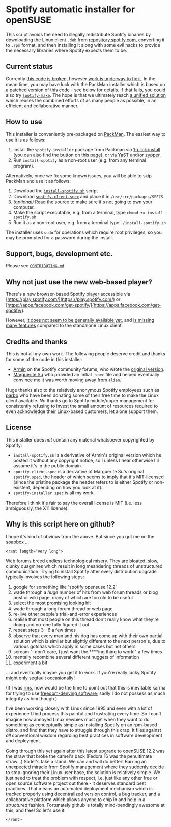 # Spotify automatic installer for openSUSE

This script avoids the need to illegally redistribute Spotify binaries
by downloading the Linux client `.deb` from
[repository.spotify.com](http://repository.spotify.com/pool/non-free/s/spotify/),
converting it to `.rpm` format, and then installing it along with some
evil hacks to provide the necessary libraries where Spotify expects
them to be.

## Current status

Currently
[this code is broken](https://github.com/aspiers/opensuse-spotify-installer/issues),
however
[work is underway to fix it](https://github.com/aspiers/opensuse-spotify-installer/pull/37).
In the mean time, you may have luck with the PackMan installer which
is based on a patched version of this code - see below for details.
If that fails, you could also try
[`spotify-make`](https://github.com/leamas/spotify-make).  The hope is
that we ultimately reach
[a unified solution](https://github.com/aspiers/opensuse-spotify-installer/pull/37#issuecomment-95361176)
which reuses the combined efforts of as many people as possible, in an
efficient and collaborative manner.

## How to use

This installer is conveniently pre-packaged on
[PackMan](http://packman.links2linux.org/).  The easiest way to use it
is as follows:

1. Install the `spotify-installer` package from Packman via [1-click install](http://packman.links2linux.org/install/spotify-installer) (you can also find the button on [this page](http://packman.links2linux.org/package/spotify-installer)), or via [YaST and/or zypper](http://wiki.links2linux.de/packman:faq_en#software_installation_updates_deinstallation).
2. Run `install-spotify` as a non-root user (e.g. from any terminal program).

Alternatively, once we fix some known issues, you will be able to skip
PackMan and use it as follows:

1. Download the [`install-spotify.sh`](https://raw.github.com/aspiers/opensuse-spotify-installer/master/install-spotify.sh) script
2. Download [`spotify-client.spec`](https://raw.github.com/aspiers/opensuse-spotify-installer/master/spotify-client.spec) and place it in `/usr/src/packages/SPECS`
3. *(optional)* Read the source to make sure it's not going to [pwn](http://en.wikipedia.org/wiki/Pwn) your computer.
4. Make the script executable, e.g. from a terminal, type `chmod +x install-spotify.sh`
5. Run it as a non-root user, e.g. from a terminal type `./install-spotify.sh`

The installer uses `sudo` for operations which require root privileges, so
you may be prompted for a password during the install.

## Support, bugs, development etc.

Please see [`CONTRIBUTING.md`](CONTRIBUTING.md).

## Why not just use the new web-based player?

There's a new browser-based Spotify player accessible via
[https://play.spotify.com/](https://play.spotify.com/) or
[https://apps.facebook.com/get-spotify/](https://apps.facebook.com/get-spotify/).

However, [it does not seem to be generally available yet](http://howto.cnet.com/8301-11310_39-57551372-285/enable-spotifys-web-player-right-now/), and [is missing many features](http://community.spotify.com/t5/Desktop-Linux/ANNOUNCE-Spotify-0-8-4-for-GNU-Linux/m-p/204364/highlight/true#M1687) compared to the standalone Linux client.

## Credits and thanks

This is not all my own work.  The following people deserve credit and
thanks for some of the code in this installer:

* [Armin](http://community.spotify.com/t5/user/viewprofilepage/user-id/190504) on the Spotify community forums, who wrote the
[original version](http://community.spotify.com/t5/Desktop-Linux/Segfault-on-opensuse-12-2/m-p/161048/highlight/true#M1331).
* [Marguerite Su](https://github.com/marguerite) who provided an initial `.spec` file and helped eventually convince me it was worth moving away from `alien`.

Huge thanks also to the relatively anonymous Spotify employees such as
[parbo](http://community.spotify.com/t5/user/viewprofilepage/user-id/23361)
who have been donating some of their free time to make the Linux
client available.  *No* thanks go to Spotify middle/upper management
for consistently refusing to invest the small amount of resources
required to even acknowledge their Linux-based customers, let alone
support them.

## License

This installer does *not* contain any material whatsoever copyrighted
by Spotify:

*   `install-spotify.sh` is a derivative of Armin's original version which
    he posted it without any copyright notice, so I unless I hear
    otherwise I'll assume it's in the public domain.
*   `spotify-client.spec` is a derivative of Marguerite Su's original
    `spotify.spec`, the header of which seems to imply that it's
    MIT-licensed (since the pristine package the header refers to is
    either Spotify or non-existent, depending on how you look at it).
*   `spotify-installer.spec` is all my work.

Therefore I think it's fair to say the overall license is MIT (i.e.
less ambiguously, the X11 license).

## Why is this script here on github?

I hope it's kind of obvious from the above.  But since you
got me on the soapbox ...

`<rant length="very long">`

Web forums breed endless technological misery.  They are bloated,
slow, clunky quagmires which result in long meandering threads of
unstructured communication.  Trying to install Spotify after every
distribution upgrade typically involves the following steps:

1. google for something like 'spotify opensuse 12.2'
2. wade through a *huge* number of hits from web forum threads or blog post or wiki page,
   many of which are too old to be useful
3. select the most promising looking hit
4. wade through a long forum thread or web page
5. re-live other people's trial-and-error experiences
6. realise that most people on this thread don't really know what they're doing
   and no-one fully figured it out
7. repeat steps 3--6 a few times
8. observe that every man and his dog has come up with their own
   partial solution which is similar but slightly different to the next
   person's, due to various gotchas which apply in some cases but not others
9. scream "I don't care, I just want the ****ing thing to work!" a few times
10. mentally recombine several different nuggets of information
11. experiment a bit

... and eventually maybe you get it to work.  If you're really lucky
Spotify might only segfault occasionally!

(If I was [rms](http://en.wikipedia.org/wiki/Richard_Stallman), now
would be the time to point out that this is inevitable karma for
trying to use [freedom-denying software](http://www.gnu.org/philosophy/);
sadly I do not possess as much integrity as him though.)

I've been working closely with Linux since 1995 and even with a lot of
experience I find process this painful and frustrating every time.  So
I can't imagine how annoyed Linux newbies must get when they want to
do something as conceptually simple as installing Spotify on an
rpm-based distro, and find that they have to struggle through this
crap.  It flies against *all* conventional wisdom regarding best
practices in software development and deployment.

Going through this yet again after this latest upgrade to openSUSE
12.2 was the straw that broke the camel's back (Fedora 16 was the
penultimate straw...)  So let's take a stand.  We can and will do
better!  Barring an unexpected miracle from Spotify management where
they suddenly decide to stop ignoring their Linux user base, the
solution is relatively simple.  We just need to treat the problem with
respect, i.e. just like any other free or open source software project
out there - it deserves standard best practices.  That means an
automated deployment mechanism which is tracked properly using
decentralized version control, a bug tracker, and a collaborative
platform which allows anyone to chip in and help in a *structured*
fashion.  Fortunately github is totally mind-bendingly awesome at
this, and free!  So let's use it!

`</rant>`
